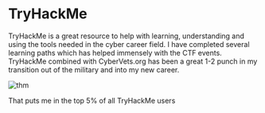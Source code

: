 # TryHackMe

TryHackMe is a great resource to help with learning, understanding and using the tools needed in the cyber career field. I have completed several learning paths which has helped immensely with the CTF events. TryHackMe combined with CyberVets.org has been a great 1-2 punch in my transition out of the military and into my new career.

![thm](https://tryhackme-badges.s3.amazonaws.com/MDaleyJr.png)

That puts me in the top 5% of all TryHackMe users
